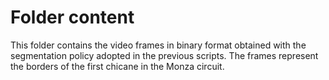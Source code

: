 # Folder content

This folder contains the video frames in binary format obtained with the segmentation policy adopted in the previous scripts. The frames represent the borders
of the first chicane in the Monza circuit.
